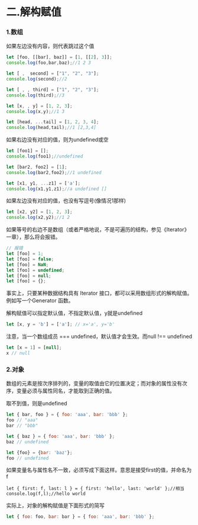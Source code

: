 # 二.解构赋值

### 1.数组

如果左边没有内容，则代表跳过这个值

```js
let [foo, [[bar], baz]] = [1, [[2], 3]];
console.log(foo,bar,baz);//1 2 3

let [ ,  second] = ["1", "2", "3"];
console.log(second);//2

let [ , , third] = ["1", "2", "3"];
console.log(third);//3

let [x, , y] = [1, 2, 3];
console.log(x,y);//1 3

let [head, ...tail] = [1, 2, 3, 4];
console.log(head,tail);//1 [2,3,4]
```

如果右边没有对应的值，则为undefined或空

```js
let [foo1] = [];
console.log(foo1);//undefined

let [bar2, foo2] = [1];
console.log(bar2,foo2);//1 undefined

let [x1, y1, ...z1] = ['a'];
console.log(x1,y1,z1);//a undefined []
```

如果左边没有对应的值，也没有写逗号(像情况1那样)

```js
let [x2, y2] = [1, 2, 3];
console.log(x2,y2);//1 2
```

如果等号的右边不是数组（或者严格地说，不是可遍历的结构，参见《Iterator》一章），那么将会报错。

```js
// 报错
let [foo] = 1;
let [foo] = false;
let [foo] = NaN;
let [foo] = undefined;
let [foo] = null;
let [foo] = {};
```

事实上，只要某种数据结构具有 Iterator 接口，都可以采用数组形式的解构赋值。例如写一个Generator 函数。

解构赋值可以指定默认值，不指定默认值，y就是undefined

```js
let [x, y = 'b'] = ['a']; // x='a', y='b' 
```

注意，当一个数组成员 === undefined，默认值才会生效。而null !== undefined

```js
let [x = 1] = [null];
x // null
```

### 2.对象

数组的元素是按次序排列的，变量的取值由它的位置决定；而对象的属性没有次序，变量必须与属性同名，才能取到正确的值。

取不到值，则是undefined

```js
let { bar, foo } = { foo: 'aaa', bar: 'bbb' };
foo // "aaa"
bar // "bbb"

let { baz } = { foo: 'aaa', bar: 'bbb' };
baz // undefined

let {foo} = {bar: 'baz'};
foo // undefined
```

如果变量名与属性名不一致，必须写成下面这样。意思是接受first的值，并命名为f

```
let { first: f, last: l } = { first: 'hello', last: 'world' };//相当
console.log(f,l);//hello world
```

实际上，对象的解构赋值是下面形式的简写

```js
let { foo: foo, bar: bar } = { foo: 'aaa', bar: 'bbb' };
```

























